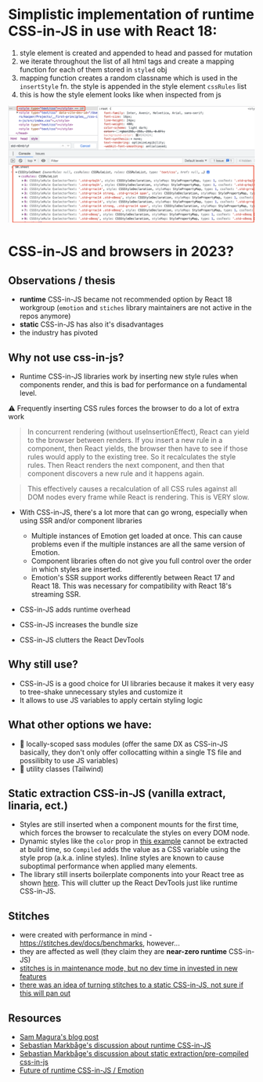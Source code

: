 # Simplistic implementation of runtime CSS-in-JS in use with React 18:

1. style element is created and appended to head and passed for mutation
2. we iterate throughout the list of all html tags and create a mapping function for each of them stored in `styled` obj
3. mapping function creates a random classname which is used in the `insertStyle` fn. the style is appended in the style element `cssRules` list
4. this is how the style element looks like when inspected from js

![css-in-js](./css-in-js.png)

<!-- TODO: add flame graphs -->

# CSS-in-JS and browsers in 2023?

## Observations / thesis

- **runtime** CSS-in-JS became not recommended option by React 18 workgroup (`emotion` and `stiches` library maintainers are not active in the repos anymore)
- **static** CSS-in-JS has also it's disadvantages
- the industry has pivoted

## Why not use css-in-js?

- Runtime CSS-in-JS libraries work by inserting new style rules when components render, and this is bad for performance on a fundamental level.

⚠️ Frequently inserting CSS rules forces the browser to do a lot of extra work

> In concurrent rendering (without useInsertionEffect), React can yield to the browser between renders. If you insert a new rule in a component, then React yields, the browser then have to see if those rules would apply to the existing tree. So it recalculates the style rules. Then React renders the next component, and then that component discovers a new rule and it happens again.

> This effectively causes a recalculation of all CSS rules against all DOM nodes every frame while React is rendering. This is VERY slow.

- With CSS-in-JS, there's a lot more that can go wrong, especially when using SSR and/or component libraries

    - Multiple instances of Emotion get loaded at once. This can cause problems even if the multiple instances are all the same version of Emotion.
    - Component libraries often do not give you full control over the order in which styles are inserted.
    - Emotion's SSR support works differently between React 17 and React 18. This was necessary for compatibility with React 18's streaming SSR.

- CSS-in-JS adds runtime overhead
- CSS-in-JS increases the bundle size
- CSS-in-JS clutters the React DevTools

## Why still use?

- CSS-in-JS is a good choice for UI libraries because it makes it very easy to tree-shake unnecessary styles and customize it
- It allows to use JS variables to apply certain styling logic

## What other options we have:

- 🥇 locally-scoped sass modules (offer the same DX as CSS-in-JS basically, they don't only offer collocatting within a single TS file and possilibity to use JS variables)
- 🥈 utility classes (Tailwind)

## Static extraction CSS-in-JS (vanilla extract, linaria, ect.)

- Styles are still inserted when a component mounts for the first time, which forces the browser to recalculate the styles on every DOM node.
- Dynamic styles like the `color` prop in [this example](https://compiledcssinjs.com/#speed-up-your-styles) cannot be extracted at build time, so `Compiled` adds the value as a CSS variable using the style prop (a.k.a. inline styles). Inline styles are known to cause suboptimal performance when applied many elements.
- The library still inserts boilerplate components into your React tree as shown [here](https://compiledcssinjs.com/#speed-up-your-styles). This will clutter up the React DevTools just like runtime CSS-in-JS.

## Stitches

- were created with performance in mind - https://stitches.dev/docs/benchmarks, however...
- they are affected as well (they claim they are **near-zero runtime** CSS-in-JS)
- [stitches is in maintenance mode, but no dev time in invested in new features](https://github.com/stitchesjs/stitches/issues/1096#issuecomment-1267827359)
- [there was an idea of turning stitches to a static CSS-in-JS, not sure if this will pan out](https://github.com/stitchesjs/stitches/discussions/1053#discussioncomment-3078853)

## Resources

- [Sam Magura's blog post](https://dev.to/srmagura/why-were-breaking-up-wiht-css-in-js-4g9b)
- [Sebastian Markbåge's discussion about runtime CSS-in-JS](https://github.com/reactwg/react-18/discussions/110)
- [Sebastian Markbåge's discussion about static extraction/pre-compiled css-in-js](https://github.com/reactwg/react-18/discussions/108)
- [Future of runtime CSS-in-JS / Emotion](https://github.com/emotion-js/emotion/discussions/2827)